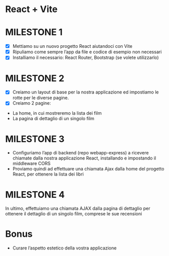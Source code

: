 # React + Vite

# MILESTONE 1
-[X] Mettiamo su un nuovo progetto React aiutandoci con Vite
- [X] Ripuliamo come sempre l’app da file e codice di esempio non necessari
- [X] Installiamo il necessario: React Router, Bootstrap (se volete utilizzarlo)
# MILESTONE 2
- [X] Creiamo un layout di base per la nostra applicazione ed impostiamo le rotte per le diverse pagine.
- [X] Creiamo 2 pagine:
- La home, in cui mostreremo la lista dei film
- La pagina di dettaglio di un singolo film
# MILESTONE 3
- Configuriamo l’app di backend (repo webapp-express) a ricevere chiamate dalla nostra applicazione React, installando e impostando il middleware CORS
- Proviamo quindi ad effettuare una chiamata Ajax dalla home del progetto React, per ottenere la lista dei libri
# MILESTONE 4
In ultimo, effettuiamo una chiamata AJAX dalla pagina di dettaglio per ottenere il dettaglio di un singolo film, comprese le sue recensioni
# Bonus
- Curare l’aspetto estetico della vostra applicazione